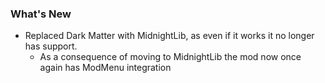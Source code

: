 ### What's New

* Replaced Dark Matter with MidnightLib, as even if it works it no longer has support.
  * As a consequence of moving to MidnightLib the mod now once again has ModMenu integration